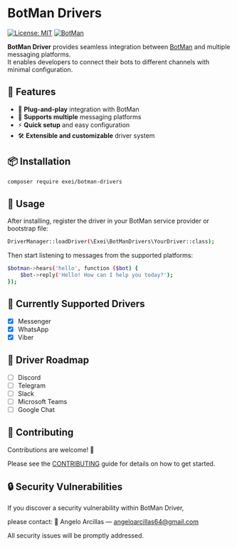 # BotMan Drivers

[![License: MIT](https://img.shields.io/badge/License-MIT-blue.svg)](LICENSE)
[![BotMan](https://img.shields.io/badge/BotMan-Driver-brightgreen)](https://github.com/botman/botman)

**BotMan Driver** provides seamless integration between [BotMan](https://github.com/botman/botman) and multiple messaging platforms.  
It enables developers to connect their bots to different channels with minimal configuration.


## 🚀 Features

- 🤖 **Plug-and-play** integration with BotMan  
- 🔌 **Supports multiple** messaging platforms  
- ⚡ **Quick setup** and easy configuration  
- 🛠️ **Extensible and customizable** driver system  

## 📦 Installation

```bash
composer require exei/botman-drivers
```

## 🧠 Usage

After installing, register the driver in your BotMan service provider or bootstrap file:
```bash
DriverManager::loadDriver(\Exei\BotManDrivers\YourDriver::class);
```

Then start listening to messages from the supported platforms:
```bash
$botman->hears('hello', function ($bot) {
    $bot->reply('Hello! How can I help you today?');
});
```

## 💬 Currently Supported Drivers

- [x] Messenger
- [x] WhatsApp
- [x] Viber

## 🚀 Driver Roadmap

- [ ] Discord
- [ ] Telegram
- [ ] Slack
- [ ] Microsoft Teams
- [ ] Google Chat

## 🤝 Contributing

Contributions are welcome! 🎉


Please see the [CONTRIBUTING](CONTRIBUTING.md)
guide for details on how to get started.

## 🔒 Security Vulnerabilities

If you discover a security vulnerability within BotMan Driver,

please contact: 📧 Angelo Arcillas — angeloarcillas64@gmail.com

All security issues will be promptly addressed.

